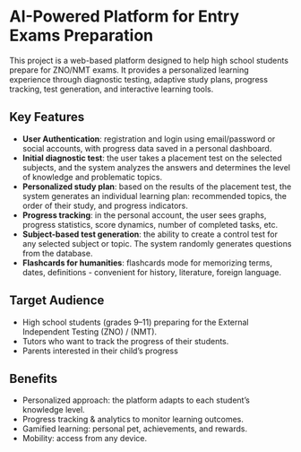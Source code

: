 # AI-Powered Platform for Entry Exams Preparation

This project is a web-based platform designed to help high school students prepare for ZNO/NMT exams.
It provides a personalized learning experience through diagnostic testing, adaptive study plans, progress tracking, test generation, and interactive learning tools.

## Key Features

- **User Authentication**: registration and login using email/password or social accounts, with progress data saved in a personal dashboard.
- **Initial diagnostic test**: the user takes a placement test on the selected subjects, and the system analyzes the answers and determines the level of knowledge and problematic topics.
- **Personalized study plan**: based on the results of the placement test, the system generates an individual learning plan: recommended topics, the order of their study, and progress indicators.
- **Progress tracking**: in the personal account, the user sees graphs, progress statistics, score dynamics, number of completed tasks, etc.
- **Subject-based test generation**: the ability to create a control test for any selected subject or topic. The system randomly generates questions from the database.
- **Flashcards for humanities**: flashcards mode for memorizing terms, dates, definitions - convenient for history, literature, foreign language.

## Target Audience

- High school students (grades 9–11) preparing for the External Independent Testing (ZNO) / (NMT).
- Tutors who want to track the progress of their students.
- Parents interested in their child’s progress

## Benefits

- Personalized approach: the platform adapts to each student’s knowledge level.
- Progress tracking & analytics to monitor learning outcomes.
- Gamified learning: personal pet, achievements, and rewards.
- Mobility: access from any device.
